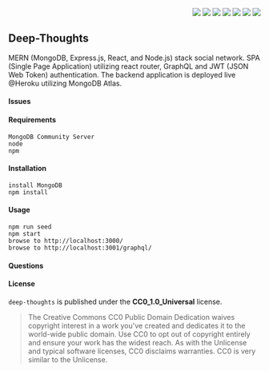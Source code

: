 <p align="right">
    <img src="https://img.shields.io/badge/javascript-9cf" />
    <img src="https://img.shields.io/badge/mongoDB-9cf" />
    <img src="https://img.shields.io/badge/express-9cf" />
    <img src="https://img.shields.io/badge/react-9cf" />
    <img src="https://img.shields.io/badge/node-9cf" />
    <img src="https://img.shields.io/badge/graphQL-9cf" />
    <img src="https://img.shields.io/badge/apollo-9cf" />
</p>

## Deep-Thoughts

MERN (MongoDB, Express.js, React, and Node.js) stack social network. SPA (Single Page Application) utilizing react router, GraphQL and JWT (JSON Web Token) authentication. The backend application is deployed live @Heroku utilizing MongoDB Atlas.

<!-- [![licensebadge](https://img.shields.io/badge/license-CC0_1.0_Universal-blue)](https://github.com/MBrassey/deep-thoughts/blob/main/LICENSE) -->

#### Issues

<!-- - [x] [Set up GraphQL queries](https://github.com/MBrassey/deep-thoughts/issues/1)
- [x] [Set up mutations and JWT logic](https://github.com/MBrassey/deep-thoughts/issues/2)
- [x] [Implement client-side GraphQL query for homepage data](https://github.com/MBrassey/deep-thoughts/issues/3)
- [x] [Implement GraphQL queries and navigation for other pages](https://github.com/MBrassey/deep-thoughts/issues/4)
- [x] [Client-side login/sign up](https://github.com/MBrassey/deep-thoughts/issues/5)
- [x] [Implement user-based mutations](https://github.com/MBrassey/deep-thoughts/issues/6)
- [x] [Finish up & Deploy](https://github.com/MBrassey/deep-thoughts/issues/7)
- [x] [Create Readme](https://github.com/MBrassey/deep-thoughts/issues/8) -->

#### Requirements

    MongoDB Community Server
    node
    npm

#### Installation

    install MongoDB
    npm install

#### Usage

    npm run seed
    npm start
    browse to http://localhost:3000/
    browse to http://localhost:3001/graphql/

<!-- <h6><p align="right">:cyclone: Click the image(s) below to view the live <a id="Screenshots" href="https://mbrassey-deep-thoughts.herokuapp.com/">webapplication</a></p></h6>

> Main Feed
> [<img src="./img/Preview.png">](https://mbrassey-deep-thoughts.herokuapp.com/)

> User Dashboard (LoggedIn)
> [<img src="./img/Preview3.png">](https://mbrassey-deep-thoughts.herokuapp.com/)


> Single Thought with Reactions
> [<img src="./img/Preview2.png">](https://mbrassey-deep-thoughts.herokuapp.com/)

> Setup
> [<img src="./img/Setup.gif">](https://mbrassey-deep-thoughts.herokuapp.com/)

> GraphQL Queries
> [<img src="./img/GraphQL.gif">](https://mbrassey-deep-thoughts.herokuapp.com/) -->

#### Questions

<!-- Contact me at [matt@brassey.io](mailto:matt@brassey.io) with any questions or comments. -->

#### License

`deep-thoughts` is published under the **CC0_1.0_Universal** license.

> The Creative Commons CC0 Public Domain Dedication waives copyright interest in a work you've created and dedicates it to the world-wide public domain. Use CC0 to opt out of copyright entirely and ensure your work has the widest reach. As with the Unlicense and typical software licenses, CC0 disclaims warranties. CC0 is very similar to the Unlicense.

